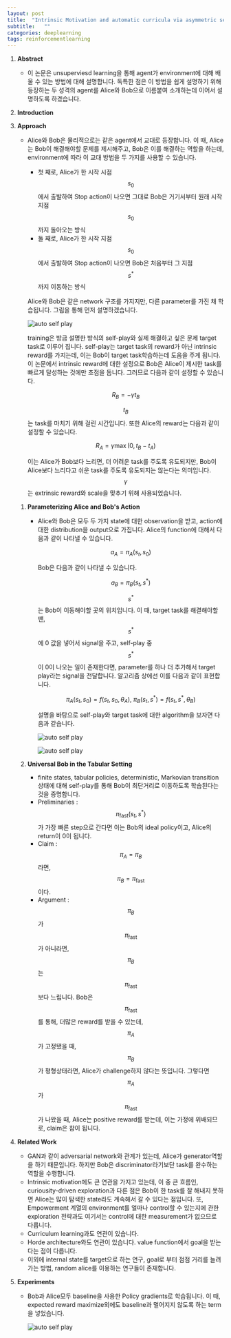 ```yaml
---
layout: post
title:  "Intrinsic Motivation and automatic curricula via asymmetric self-play 논문 리뷰 및 설명"
subtitle:   ""
categories: deeplearning
tags: reinforcementlearning
---
```

1. **Abstract**
    - 이 논문은 unsuperviesd learning을 통해 agent가 environment에 대해 배울 수 있는 방법에 대해 설명합니다. 독특한 점은 이 방법을 쉽게 설명하기 위해 등장하는 두 성격의 agent를 Alice와 Bob으로 이름붙여 소개하는데 이어서 설명하도록 하겠습니다.
2. **Introduction**
3. **Approach**
    - Alice와 Bob은 물리적으로는 같은 agent에서 교대로 등장합니다. 이 때, Alice는 Bob이 해결해야할 문제를 제시해주고, Bob은 이를 해결하는 역할을 하는데, environment에 따라 이 교대 방법을 두 가지를 사용할 수 있습니다.
        - 첫 째로, Alice가 한 시작 시점 $$s_0$$에서 출발하여 Stop action이 나오면 그대로 Bob은 거기서부터 원래 시작 지점 $$s_0$$까지 돌아오는 방식
        - 둘 째로, Alice가 한 시작 지점 $$s_0$$에서 출발하여 Stop action이 나오면 Bob은 처음부터 그 지점 $$s^*$$까지 이동하는 방식

        Alice와 Bob은 같은 network 구조를 가지지만, 다른 parameter를 가진 채 학습됩니다. 그림을 통해 먼저 설명하겠습니다.

        ![auto self play](/assets/img/automatic_self_play_0.PNG)

        training은 방금 설명한 방식의 self-play와 실제 해결하고 싶은 문제 target task로 이루어 집니다. self-play는 target task의 reward가 아닌 intrinsic reward를 가지는데, 이는 Bob이 target task학습하는데 도움을 주게 됩니다. 이 논문에서 intrinsic reward에 대한 설정으로 Bob은 Alice이 제시한 task를 빠르게 달성하는 것에만 초점을 둡니다. 그러므로 다음과 같이 설정할 수 있습니다. 

        $$R_B = - \gamma t_B$$

        $$t_B$$는 task를 마치기 위해 걸린 시간입니다. 또한 Alice의 reward는 다음과 같이 설정할 수 있습니다. 

        $$R_A = \gamma \max{(0, t_B - t_A)}$$

        이는 Alice가 Bob보다 느리면, 더 어려운 task를 주도록 유도되지만, Bob이 Alice보다 느리다고 쉬운 task를 주도록 유도되지는 않는다는 의미입니다. $$\gamma$$는 extrinsic reward와 scale을 맞추기 위해 사용되었습니다.

    1.  **Parameterizing Alice and Bob's Action**
        - Alice와 Bob은 모두 두 가지 state에 대한 observation을 받고, action에 대한 distribution을 output으로 가집니다. Alice의 function에 대해서 다음과 같이 나타낼 수 있습니다.

            $$a_A = \pi_A(s_t,s_0)$$

            Bob은 다음과 같이 나타낼 수 있습니다.

            $$a_B = \pi_B(s_t,s^*)$$

            $$s^*$$는 Bob이 이동해야할 곳의 위치입니다. 이 때, target task를 해결해야할 땐, $$s^*$$에 0 값을 넣어서 signal을 주고, self-play 중 $$s^*$$이 0이 나오는 일이 존재한다면, parameter를 하나 더 추가해서 target play라는 signal을 전달합니다. 알고리즘 상에선 이를 다음과 같이 표현합니다. 

            $$\pi_A(s_t,s_0) = f(s_t,s_0,\theta_A), \ \pi_B(s_t,s^*) = f(s_t, s^*, \theta_B)$$

            설명을 바탕으로 self-play와 target task에 대한 algorithm을 보자면 다음과 같습니다.

            ![auto self play](/assets/img/automatic_self_play_1.PNG)

            ![auto self play](/assets/img/automatic_self_play_2.PNG)

    2. **Universal Bob in the Tabular Setting**
        - finite states, tabular policies, deterministic, Markovian transition 상태에 대해 self-play를 통해 Bob이 최단거리로 이동하도록 학습된다는 것을 증명합니다.
        - Preliminaries : $$\pi_{\mathrm{fast}}(s_t,s^*)$$가 가장 빠른 step으로 간다면 이는 Bob의 ideal policy이고, Alice의 return이 0이 됩니다.
        - Claim : $$\pi_A = \pi_B$$라면, $$\pi_B = \pi_{\mathrm{fast}}$$이다.
        - Argument : $$\pi_B$$가 $$\pi_{\mathrm{fast}}$$가 아니라면, $$\pi_B$$는 $$\pi_{\mathrm{fast}}$$보다 느립니다. Bob은 $$\pi_{\mathrm{fast}}$$를 통해, 더많은 reward를 받을 수 있는데, $$\pi_A$$가 고정됐을 때, $$\pi_B$$가 평형상태라면, Alice가 challenge하지 않다는 뜻입니다. 그렇다면 $$\pi_A$$가 $$\pi_{\mathrm{fast}}$$가 나왔을 때, Alice는 positive reward를 받는데, 이는 가정에 위배되므로, claim은 참이 됩니다.
4. **Related Work**
    - GAN과 같이 adversarial network와 관계가 있는데, Alice가 generator역할을 하기 때문입니다. 하지만 Bob은 discriminator라기보단 task를 완수하는 역할을 수행합니다.
    - Intrinsic motivation에도 큰 연관을 가지고 있는데, 이 중 큰 흐름인, curiousity-driven exploration과 다른 점은 Bob이 한 task를 잘 해내지 못하면 Alice는 많이 탐색한 state라도 계속해서 갈 수 있다는 점입니다. 또, Empowerment 계열의 environment를 얼마나 control할 수 있는지에 관한 exploration 전략과도 여기서는 control에 대한 measurement가 없으므로 다릅니다.
    - Curriculum learning과도 연관이 있습니다.
    - Horde architecture와도 연관이 있습니다. value function에서 goal을 받는다는 점이 다릅니다.
    - 이외에 internal state를 target으로 하는 연구, goal로 부터 점점 거리를 늘려가는 방법, random alice를 이용하는 연구들이 존재합니다.
5. **Experiments**
    - Bob과 Alice모두 baseline을 사용한 Policy gradients로 학습됩니다. 이 때, expected reward maximize외에도 baseline과 멀어지지 않도록 하는 term을 넣었습니다.

        ![auto self play](/assets/img/automatic_self_play_3.PNG)